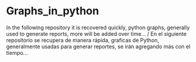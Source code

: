 # Graphs_in_python
 In the following repository it is recovered quickly, python graphs, generally used to generate reports, more will be added over time... / En el siguiente repositorio se recupera de manera rápida, graficas de Python, generalmente usadas para generar reportes, se irán agregando más con el tiempo...
